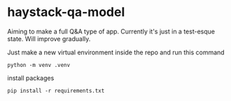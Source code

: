 # haystack-qa-model
Aiming to make a full Q&A type of app. Currently it's just in a test-esque state. Will improve gradually.

Just make a new virtual environment inside the repo and run this command

```
python -m venv .venv
```
install packages
```
pip install -r requirements.txt
```
